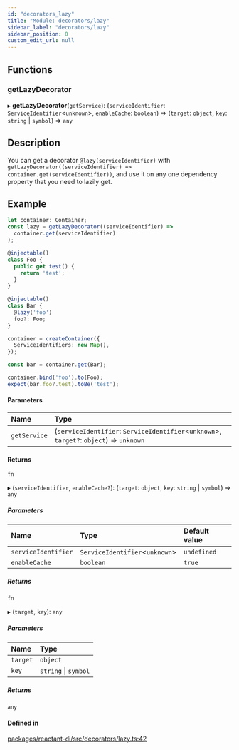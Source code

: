 ```yaml
---
id: "decorators_lazy"
title: "Module: decorators/lazy"
sidebar_label: "decorators/lazy"
sidebar_position: 0
custom_edit_url: null
---
```


## Functions

### getLazyDecorator

▸ **getLazyDecorator**(`getService`): (`serviceIdentifier`: `ServiceIdentifier`<`unknown`\>, `enableCache`: `boolean`) => (`target`: `object`, `key`: `string` \| `symbol`) => `any`

## Description

You can get a decorator `@lazy(serviceIdentifier)` with `getLazyDecorator((serviceIdentifier) => container.get(serviceIdentifier))`,
and use it on any one dependency property that you need to lazily get.

## Example

```ts
let container: Container;
const lazy = getLazyDecorator((serviceIdentifier) =>
  container.get(serviceIdentifier)
);

@injectable()
class Foo {
  public get test() {
    return 'test';
  }
}

@injectable()
class Bar {
  @lazy('foo')
  foo?: Foo;
}

container = createContainer({
  ServiceIdentifiers: new Map(),
});

const bar = container.get(Bar);

container.bind('foo').to(Foo);
expect(bar.foo?.test).toBe('test');
```

#### Parameters

| Name | Type |
| :------ | :------ |
| `getService` | (`serviceIdentifier`: `ServiceIdentifier`<`unknown`\>, `target?`: `object`) => `unknown` |

#### Returns

`fn`

▸ (`serviceIdentifier`, `enableCache?`): (`target`: `object`, `key`: `string` \| `symbol`) => `any`

##### Parameters

| Name | Type | Default value |
| :------ | :------ | :------ |
| `serviceIdentifier` | `ServiceIdentifier`<`unknown`\> | `undefined` |
| `enableCache` | `boolean` | `true` |

##### Returns

`fn`

▸ (`target`, `key`): `any`

##### Parameters

| Name | Type |
| :------ | :------ |
| `target` | `object` |
| `key` | `string` \| `symbol` |

##### Returns

`any`

#### Defined in

[packages/reactant-di/src/decorators/lazy.ts:42](https://github.com/unadlib/reactant/blob/27b84881/packages/reactant-di/src/decorators/lazy.ts#L42)
